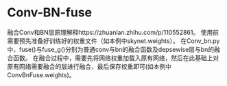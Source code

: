 # Conv-BN-fuse
融合Conv和BN层原理解释https://zhuanlan.zhihu.com/p/110552861。
使用前需要预先准备好训练好的权重文件（如本例中skynet.weights）。
在Conv_bn.py中，fuse()与fuse_g()分别为普通conv与bn的融合函数及depsewise层与bn的融合函数。
在融合过程中，需要先将网络权重加载入原有网络，然后在此基础上对原有网络需要融合的层进行融合，最后保存权重即可(如本例中ConvBnFuse.weights)。
